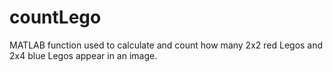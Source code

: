 # countLego
MATLAB function used to calculate and count how many 2x2 red Legos and 2x4 blue Legos appear in an image.
